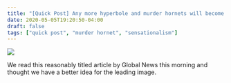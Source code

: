 ```yaml
---
title: "[Quick Post] Any more hyperbole and murder hornets will become transformers"
date: 2020-05-05T19:20:50-04:00
draft: false
tags: ["quick post", "murder hornet", "sensationalism"]
---
```


![](/images/2020-05-05-QP.gif)

We read this reasonably titled article by Global News this morning and thought we have a better idea for the leading image.
